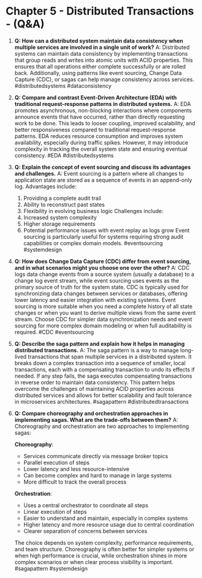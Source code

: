 # Chapter 5 - Distributed Transactions - (Q&A)

1. **Q: How can a distributed system maintain data consistency when multiple services are involved in a single unit of work?**
   A: Distributed systems can maintain data consistency by implementing transactions that group reads and writes into atomic units with ACID properties. This ensures that all operations either complete successfully or are rolled back. Additionally, using patterns like event sourcing, Change Data Capture (CDC), or sagas can help manage consistency across services.
   #distributedsystems #dataconsistency

2. **Q: Compare and contrast Event-Driven Architecture (EDA) with traditional request-response patterns in distributed systems.**
   A: EDA promotes asynchronous, non-blocking interactions where components announce events that have occurred, rather than directly requesting work to be done. This leads to looser coupling, improved scalability, and better responsiveness compared to traditional request-response patterns. EDA reduces resource consumption and improves system availability, especially during traffic spikes. However, it may introduce complexity in tracking the overall system state and ensuring eventual consistency.
   #EDA #distributedsystems

3. **Q: Explain the concept of event sourcing and discuss its advantages and challenges.**
   A: Event sourcing is a pattern where all changes to application state are stored as a sequence of events in an append-only log. Advantages include:

   1. Providing a complete audit trail
   2. Ability to reconstruct past states
   3. Flexibility in evolving business logic
      Challenges include:
   4. Increased system complexity
   5. Higher storage requirements
   6. Potential performance issues with event replay as logs grow
      Event sourcing is particularly useful for systems requiring strong audit capabilities or complex domain models.
      #eventsourcing #systemdesign

4. **Q: How does Change Data Capture (CDC) differ from event sourcing, and in what scenarios might you choose one over the other?**
   A: CDC logs data change events from a source system (usually a database) to a change log event stream, while event sourcing uses events as the primary source of truth for the system state. CDC is typically used for synchronizing data changes between services or databases, offering lower latency and easier integration with existing systems. Event sourcing is more suitable when you need a complete history of all state changes or when you want to derive multiple views from the same event stream. Choose CDC for simpler data synchronization needs and event sourcing for more complex domain modeling or when full auditability is required.
   #CDC #eventsourcing

5. **Q: Describe the saga pattern and explain how it helps in managing distributed transactions.**
   A: The saga pattern is a way to manage long-lived transactions that span multiple services in a distributed system. It breaks down a complex transaction into a sequence of smaller, local transactions, each with a compensating transaction to undo its effects if needed. If any step fails, the saga executes compensating transactions in reverse order to maintain data consistency. This pattern helps overcome the challenges of maintaining ACID properties across distributed services and allows for better scalability and fault tolerance in microservices architectures.
   #sagapattern #distributedtransactions

6. **Q: Compare choreography and orchestration approaches in implementing sagas. What are the trade-offs between them?**
   A: Choreography and orchestration are two approaches to implementing sagas:

   **Choreography**:

   - Services communicate directly via message broker topics
   - Parallel execution of steps
   - Lower latency and less resource-intensive
   - Can become complex and hard to manage in large systems
   - More difficult to track the overall process

   **Orchestration**:

   - Uses a central orchestrator to coordinate all steps
   - Linear execution of steps
   - Easier to understand and maintain, especially in complex systems
   - Higher latency and more resource usage due to central coordination
   - Clearer separation of concerns between services

   The choice depends on system complexity, performance requirements, and team structure. Choreography is often better for simpler systems or when high performance is crucial, while orchestration shines in more complex scenarios or when clear process visibility is important.
   #sagapattern #systemdesign
